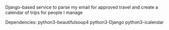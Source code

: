 Django-based service to parse my email for approved travel and create a calendar of trips for people I manage

Dependencies: python3-beautifulsoup4 python3-Django python3-icalendar 
